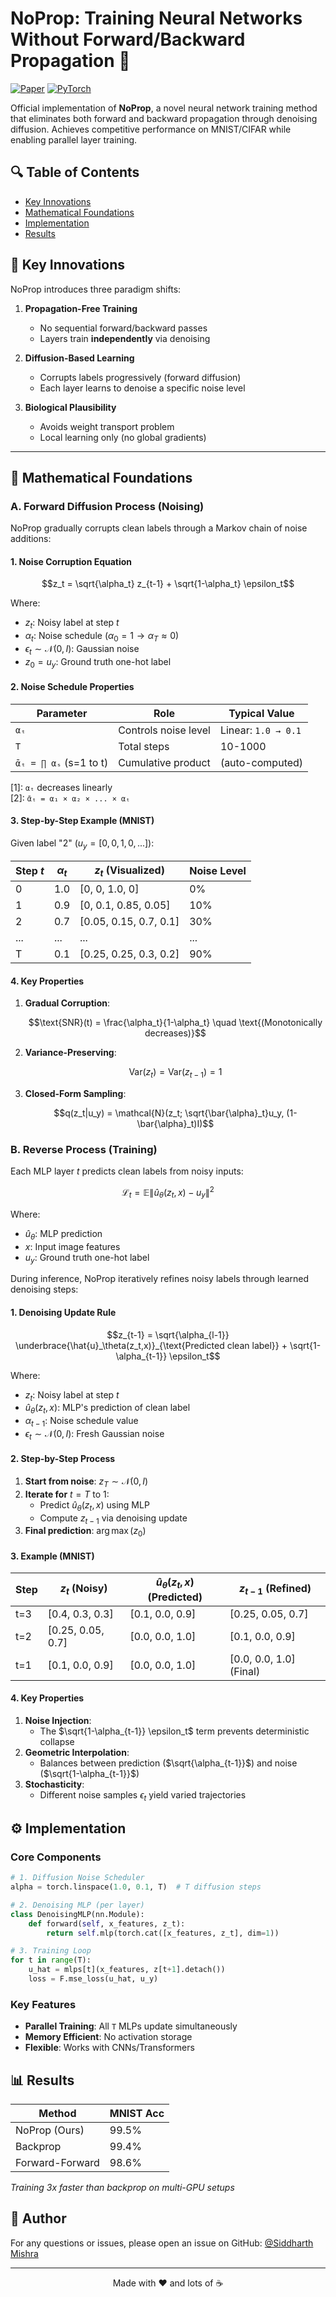 # NoProp: Training Neural Networks Without Forward/Backward Propagation 🚀

[![Paper](https://img.shields.io/badge/arXiv-Paper-<COLOR>.svg)](https://arxiv.org/abs/2503.24322)
[![PyTorch](https://img.shields.io/badge/PyTorch-2.0+-red.svg)](https://pytorch.org)

Official implementation of **NoProp**, a novel neural network training method that eliminates both forward and backward propagation through denoising diffusion. Achieves competitive performance on MNIST/CIFAR while enabling parallel layer training.


## 🔍 Table of Contents
- [Key Innovations](#-key-innovations)
- [Mathematical Foundations](#-mathematical-foundations)
- [Implementation](#-implementation)
- [Results](#-results)
  
## 🚀 Key Innovations
NoProp introduces three paradigm shifts:

1. **Propagation-Free Training**  
   - No sequential forward/backward passes
   - Layers train **independently** via denoising

2. **Diffusion-Based Learning**  
   - Corrupts labels progressively (forward diffusion)
   - Each layer learns to denoise a specific noise level

3. **Biological Plausibility**  
   - Avoids weight transport problem
   - Local learning only (no global gradients)

---

## 📜 Mathematical Foundations

### A. Forward Diffusion Process (Noising)

NoProp gradually corrupts clean labels through a Markov chain of noise additions:

#### 1. Noise Corruption Equation
```math
z_t = \sqrt{\alpha_t} z_{t-1} + \sqrt{1-\alpha_t} \epsilon_t
```
Where:
- $z_t$: Noisy label at step $t$
- $\alpha_t$: Noise schedule ($\alpha_0=1 \rightarrow \alpha_T\approx0$)
- $\epsilon_t \sim \mathcal{N}(0,I)$: Gaussian noise
- $z_0 = u_y$: Ground truth one-hot label

#### 2. Noise Schedule Properties
| Parameter | Role | Typical Value |
|-----------|------|---------------|
| `αₜ` | Controls noise level | Linear: `1.0 → 0.1` | - [1]
| `T` | Total steps | 10-1000 |
| `ᾱₜ = ∏ αₛ` (s=1 to t) | Cumulative product | (auto-computed) | - [2]

[1]: `αₜ` decreases linearly  
[2]: `ᾱₜ = α₁ × α₂ × ... × αₜ`

#### 3. Step-by-Step Example (MNIST)
Given label "2" ($u_y = [0,0,1,0,...]$):

| Step $t$ | $\alpha_t$ | $z_t$ (Visualized) | Noise Level |
|---------|-----------|--------------------|------------|
| 0 | 1.0 | [0, 0, 1.0, 0] | 0% |
| 1 | 0.9 | [0, 0.1, 0.85, 0.05] | 10% |
| 2 | 0.7 | [0.05, 0.15, 0.7, 0.1] | 30% |
| ... | ... | ... | ... |
| T | 0.1 | [0.25, 0.25, 0.3, 0.2] | 90% |

#### 4. Key Properties
1. **Gradual Corruption**:
   ```math
   \text{SNR}(t) = \frac{\alpha_t}{1-\alpha_t} \quad \text{(Monotonically decreases)}
   ```
2. **Variance-Preserving**:
   ```math
   \text{Var}(z_t) = \text{Var}(z_{t-1}) = 1
   ```
3. **Closed-Form Sampling**:
   ```math
   q(z_t|u_y) = \mathcal{N}(z_t; \sqrt{\bar{\alpha}_t}u_y, (1-\bar{\alpha}_t)I)
   ```


### B. Reverse Process (Training)
Each MLP layer $t$ predicts clean labels from noisy inputs:

```math
\mathcal{L}_t = \mathbb{E} \| \hat{u}_\theta(z_t,x) - u_y \|^2
```

Where:
- $\hat{u}_\theta$: MLP prediction  
- $x$: Input image features  
- $u_y$: Ground truth one-hot label


During inference, NoProp iteratively refines noisy labels through learned denoising steps:

#### 1. Denoising Update Rule
```math
z_{t-1} = \sqrt{\alpha_{l-1}} \underbrace{\hat{u}_\theta(z_t,x)}_{\text{Predicted clean label}} + \sqrt{1-\alpha_{t-1}} \epsilon_t
```

Where:
- $z_t$: Noisy label at step $t$
- $\hat{u}_\theta(z_t,x)$: MLP's prediction of clean label
- $\alpha_{t-1}$: Noise schedule value
- $\epsilon_t \sim \mathcal{N}(0,I)$: Fresh Gaussian noise

#### 2. Step-by-Step Process
1. **Start from noise**: $z_T \sim \mathcal{N}(0,I)$
2. **Iterate for** $t=T$ to $1$:
   - Predict $\hat{u}_\theta(z_t,x)$ using MLP
   - Compute $z_{t-1}$ via denoising update
3. **Final prediction**: $\arg\max(z_0)$

#### 3. Example (MNIST)
| Step | $z_t$ (Noisy)          | $\hat{u}_\theta(z_t,x)$ (Predicted) | $z_{t-1}$ (Refined)       |
|------|-------------------------|-------------------------------------|---------------------------|
| t=3  | [0.4, 0.3, 0.3]         | [0.1, 0.0, 0.9]                     | [0.25, 0.05, 0.7]         |
| t=2  | [0.25, 0.05, 0.7]       | [0.0, 0.0, 1.0]                     | [0.1, 0.0, 0.9]           |
| t=1  | [0.1, 0.0, 0.9]         | [0.0, 0.0, 1.0]                     | [0.0, 0.0, 1.0] (Final)   |

#### 4. Key Properties
1. **Noise Injection**: 
   - The $\sqrt{1-\alpha_{t-1}} \epsilon_t$ term prevents deterministic collapse
2. **Geometric Interpolation**:
   - Balances between prediction ($\sqrt{\alpha_{t-1}}$) and noise ($\sqrt{1-\alpha_{t-1}}$)
3. **Stochasticity**:
   - Different noise samples $\epsilon_t$ yield varied trajectories


## ⚙️ Implementation

### Core Components
```python
# 1. Diffusion Noise Scheduler
alpha = torch.linspace(1.0, 0.1, T)  # T diffusion steps

# 2. Denoising MLP (per layer)
class DenoisingMLP(nn.Module):
    def forward(self, x_features, z_t):
        return self.mlp(torch.cat([x_features, z_t], dim=1))

# 3. Training Loop
for t in range(T):
    u_hat = mlps[t](x_features, z[t+1].detach())
    loss = F.mse_loss(u_hat, u_y)
```

### Key Features
- **Parallel Training**: All `T` MLPs update simultaneously
- **Memory Efficient**: No activation storage
- **Flexible**: Works with CNNs/Transformers

## 📊 Results

| Method       | MNIST Acc |
|--------------|-----------|
| NoProp (Ours)| 99.5%     |
| Backprop     | 99.4%     |
| Forward-Forward| 98.6%    |

*Training 3x faster than backprop on multi-GPU setups*


## 👤 Author

For any questions or issues, please open an issue on GitHub: [@Siddharth Mishra](https://github.com/Sid3503)

---

<p align="center">
  Made with ❤️ and lots of ☕
</p>
